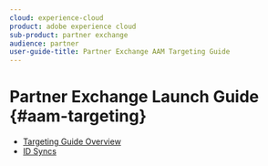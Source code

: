 ```yaml
---
cloud: experience-cloud
product: adobe experience cloud
sub-product: partner exchange
audience: partner
user-guide-title: Partner Exchange AAM Targeting Guide
---
```


# Partner Exchange Launch Guide {#aam-targeting}

+ [Targeting Guide Overview](aam-targeting-overview.md)
 + [ID Syncs](id_sync.md)
